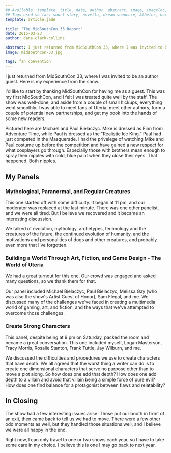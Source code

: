 ```yaml
---
## Available: template, title, date, author, abstract, image, imageloc, tags
## Tags used so far: short story, novella, dream sequence, Atheles, horror, fantasy, dark fantasy, free,gaming, writing craft, fan convention, art, travel, philosophy, music, video
template: article.jade

title: 'The MidSouthCon 33 Report'
date: 2015-03-23
author: dane-clark-collins

abstract: I just returned from MidSouthCon 33, where I was invited to be an author guest. Here is my experience from the show.
image: midsouthcon-33.jpg

tags: fan convention
---
```


I just returned from MidSouthCon 33, where I was invited to be an author guest. Here is my experience from the show.

<span class="more"></span>

I'd like to start by thanking MidSouthCon for having me as a guest. This was my first MidSouthCon, and I felt I was treated quite well by the staff. The show was well-done, and aside from a couple of small hickups, everything went smoothly. I was able to meet fans of Uteria, meet other authors, form a couple of potential new partnerships, and get my book into the hands of some new readers.

Pictured here are Michael and Paul Bielaczyc. Mike is dressed as Finn from Adventure Time, while Paul is dressed as the "Realistic Ice King." Paul had just competed in the Masquerade. I had the privelege of watching Mike and Paul costume up before the competition and have gained a new respect for what cosplayers go through. Especially those with brothers mean enough to spray their nipples with cold, blue paint when they close their eyes. That happened. Both nipples.

## My Panels

### Mythological, Paranormal, and Regular Creatures

This one started off with some difficulty. It began at 11 pm, and our moderator was replaced at the last minute. There was one other panelist, and we were all tired. But I believe we recovered and it became an interesting discussion.

We talked of evolution, mythology, archetypes, technology and the creatures of the future, the continued evolution of humanity, and the motivations and personalities of dogs and other creatures, and probably even more that I've forgotten.

### Building a World Through Art, Fiction, and Game Design - The World of Uteria

We had a great turnout for this one. Our crowd was engaged and asked many questions, so we thank them for that.

Our panel included Michael Bielaczyc, Paul Bielaczyc, Melissa Gay (who was also the show's Artist Guest of Honor), Sam Flegal, and me. We discussed many of the challenges we've faced in creating a multimedia world of gaming, art, and fiction, and the ways that we've attempted to overcome those challenges.

### Create Strong Characters

This panel, despite being at 9 pm on Saturday, packed the room and became a great conversation. This one included myself, Logan Masterson, Tracy Morris, Rosalie Stanton, Frank Tuttle, Jay Wilburn, and me.

We discussed the difficulties and procedures we use to create characters that have depth. We all agreed that the worst thing a writer can do is to create one dimensional characters that serve no purpose other than to move a plot along. So how does one add that depth? How does one add depth to a villain and avoid that villain being a simple force of pure evil? How does one find balance for a protagonist between flaws and relatability?

## In Closing

The show had a few interesting issues arise. Those put our booth in front of an exit, then came back to tell us we had to move. There were a few other odd moments as well, but they handled those situations well, and I believe we were all happy in the end.

Right now, I can only travel to one or two shows each year, so I have to take some care in my choice. I believe this is one I may go back to next year.
